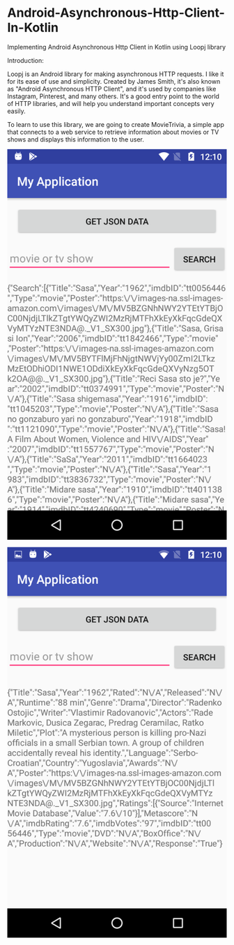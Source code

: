 # Android-Asynchronous-Http-Client-In-Kotlin
Implementing Android Asynchronous Http Client in Kotlin using Loopj library

Introduction:

Loopj is an Android library for making asynchronous HTTP requests. I like it for its ease of use and simplicity. Created by James Smith, it's also known as "Android Asynchronous HTTP Client", and it's used by companies like Instagram, Pinterest, and many others. It's a good entry point to the world of HTTP libraries, and will help you understand important concepts very easily.

To learn to use this library, we are going to create MovieTrivia, a simple app that connects to a web service to retrieve information about movies or TV shows and displays this information to the user.



![](https://raw.githubusercontent.com/Priyanka-Mohanty/Android-Asynchronous-Http-Client-In-Kotlin/master/Screenshot_20180530-121011.png)

![](https://raw.githubusercontent.com/Priyanka-Mohanty/Android-Asynchronous-Http-Client-In-Kotlin/master/Screenshot_20180530-121015.png)
